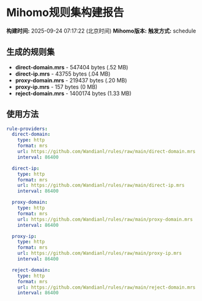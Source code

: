 # Mihomo规则集构建报告

**构建时间:** 2025-09-24 07:17:22 (北京时间)
**Mihomo版本:** 
**触发方式:** schedule

## 生成的规则集

- **direct-domain.mrs** - 547404 bytes (.52 MB)
- **direct-ip.mrs** - 43755 bytes (.04 MB)
- **proxy-domain.mrs** - 219437 bytes (.20 MB)
- **proxy-ip.mrs** - 157 bytes (0 MB)
- **reject-domain.mrs** - 1400174 bytes (1.33 MB)

## 使用方法

```yaml
rule-providers:
  direct-domain:
    type: http
    format: mrs
    url: https://github.com/Wandianl/rules/raw/main/direct-domain.mrs
    interval: 86400

  direct-ip:
    type: http
    format: mrs
    url: https://github.com/Wandianl/rules/raw/main/direct-ip.mrs
    interval: 86400

  proxy-domain:
    type: http
    format: mrs
    url: https://github.com/Wandianl/rules/raw/main/proxy-domain.mrs
    interval: 86400

  proxy-ip:
    type: http
    format: mrs
    url: https://github.com/Wandianl/rules/raw/main/proxy-ip.mrs
    interval: 86400

  reject-domain:
    type: http
    format: mrs
    url: https://github.com/Wandianl/rules/raw/main/reject-domain.mrs
    interval: 86400

```
